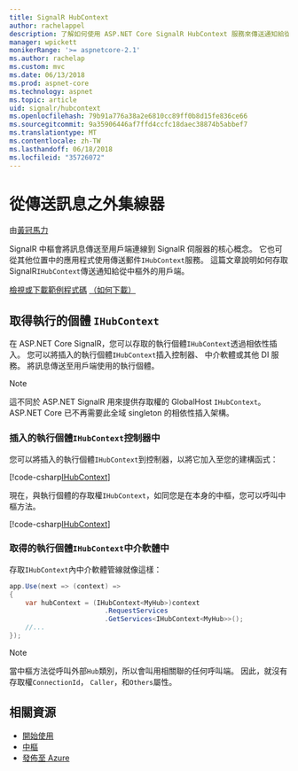 ```yaml
---
title: SignalR HubContext
author: rachelappel
description: 了解如何使用 ASP.NET Core SignalR HubContext 服務來傳送通知給從中樞外的用戶端。
manager: wpickett
monikerRange: '>= aspnetcore-2.1'
ms.author: rachelap
ms.custom: mvc
ms.date: 06/13/2018
ms.prod: aspnet-core
ms.technology: aspnet
ms.topic: article
uid: signalr/hubcontext
ms.openlocfilehash: 79b91a776a38a2e6810cc89ff0b8d15fe836ce66
ms.sourcegitcommit: 9a35906446af7ffd4ccfc18daec38874b5abbef7
ms.translationtype: MT
ms.contentlocale: zh-TW
ms.lasthandoff: 06/18/2018
ms.locfileid: "35726072"
---
```

# <a name="send-messages-from-outside-a-hub"></a>從傳送訊息之外集線器

由[黃冠馬力](https://twitter.com/MikaelM_12)

SignalR 中樞會將訊息傳送至用戶端連線到 SignalR 伺服器的核心概念。 它也可從其他位置中的應用程式使用傳送郵件`IHubContext`服務。 這篇文章說明如何存取 SignalR`IHubContext`傳送通知給從中樞外的用戶端。

[檢視或下載範例程式碼](https://github.com/aspnet/Docs/tree/master/aspnetcore/signalr/hubcontext/sample/) [（如何下載）](xref:tutorials/index#how-to-download-a-sample)

## <a name="get-an-instance-of-ihubcontext"></a>取得執行的個體 `IHubContext`

在 ASP.NET Core SignalR，您可以存取的執行個體`IHubContext`透過相依性插入。 您可以將插入的執行個體`IHubContext`插入控制器、 中介軟體或其他 DI 服務。 將訊息傳送至用戶端使用的執行個體。

> [!NOTE]
> 這不同於 ASP.NET SignalR 用來提供存取權的 GlobalHost `IHubContext`。 ASP.NET Core 已不再需要此全域 singleton 的相依性插入架構。

### <a name="inject-an-instance-of-ihubcontext-in-a-controller"></a>插入的執行個體`IHubContext`控制器中

您可以將插入的執行個體`IHubContext`到控制器，以將它加入至您的建構函式：

[!code-csharp[IHubContext](hubcontext/sample/Controllers/HomeController.cs?range=12-19,57)]

現在，與執行個體的存取權`IHubContext`，如同您是在本身的中樞，您可以呼叫中樞方法。

[!code-csharp[IHubContext](hubcontext/sample/Controllers/HomeController.cs?range=21-25)]

### <a name="get-an-instance-of-ihubcontext-in-middleware"></a>取得的執行個體`IHubContext`中介軟體中

存取`IHubContext`內中介軟體管線就像這樣：

```csharp
app.Use(next => (context) =>
{
    var hubContext = (IHubContext<MyHub>)context
                        .RequestServices
                        .GetServices<IHubContext<MyHub>>();
    //...
});
```

> [!NOTE]
> 當中樞方法從呼叫外部`Hub`類別，所以會叫用相關聯的任何呼叫端。 因此，就沒有存取權`ConnectionId`， `Caller`，和`Others`屬性。

## <a name="related-resources"></a>相關資源

* [開始使用](xref:signalr/get-started)
* [中樞](xref:signalr/hubs)
* [發佈至 Azure](xref:signalr/publish-to-azure-web-app)
